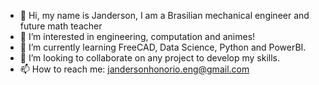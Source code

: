 - 👋 Hi, my name is Janderson, I am a Brasilian mechanical engineer and future math teacher
- 👀 I’m interested in engineering, computation and animes!
- 🌱 I’m currently learning FreeCAD, Data Science, Python and PowerBI.
- 💞️ I’m looking to collaborate on any project to develop my skills.
- 📫 How to reach me: jandersonhonorio.eng@gmail.com
         

<!---
Janderson-Mazzine/Janderson-Mazzine is a ✨ special ✨ repository because its `README.md` (this file) appears on your GitHub profile.
You can click the Preview link to take a look at your changes.
--->
